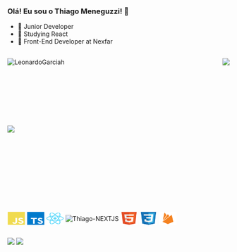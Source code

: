 ### Olá! Eu sou o Thiago Meneguzzi! 👋

- 🔭 Junior Developer
- 🌱 Studying React
- 💼 Front-End Developer at Nexfar

<div></div>

  ##
  
<div>
  <img align="left"  height="150rem" src="https://github-readme-streak-stats.herokuapp.com/?user=thiagomeneguzzi&theme=dark&border=61dafb&hide_border=true" alt="LeonardoGarciah" />
  <img align="right"  height="150rem" src="https://github-readme-stats-ivory-phi-80.vercel.app/api?username=thiagomeneguzzi&show_icons=true&theme=dark&border_color=61dafb&hide_border=true&include_all_commits=true" />
</div>
<br> <br> <br> <br> <br> <br> <br> <br> <br>
<div align="center" style="display: flex;">
  <img height="150rem" align="center" src="https://github-readme-stats-sigma-five.vercel.app/api/top-langs/?username=thiagomeneguzzi&theme=dark&hide_border=true&langs_count=8&layout=compact&border_color=61dafb" />
</div>
  
  ##
  
<div style="display: inline_block"><br>
  <img align="center" alt="Thiago-Js" height="30" width="40" src="https://raw.githubusercontent.com/devicons/devicon/master/icons/javascript/javascript-plain.svg">
  <img align="center" alt="Thiago-TYPESCRIPT" height="30" width="40" src="https://raw.githubusercontent.com/devicons/devicon/master/icons/typescript/typescript-plain.svg">
  <img align="center" alt="Thiago-React" height="30" width="40" src="https://raw.githubusercontent.com/devicons/devicon/master/icons/react/react-original.svg">
  <img align="center" alt="Thiago-NEXTJS" height="30" width="40" src="https://cdn.jsdelivr.net/gh/devicons/devicon/icons/nextjs/nextjs-original.svg">
  <img align="center" alt="Thiago-HTML" height="30" width="40" src="https://raw.githubusercontent.com/devicons/devicon/master/icons/html5/html5-original.svg">
  <img align="center" alt="Thiago-CSS" height="30" width="40" src="https://raw.githubusercontent.com/devicons/devicon/master/icons/css3/css3-original.svg">
  <img align="center" alt="Thiago-Firebase" height="30" width="40" src="https://raw.githubusercontent.com/devicons/devicon/master/icons/firebase/firebase-plain.svg">
</div>

  ##
  
<div>
  <a href = "mailto:thiagonmeneguzzi@gmail.com"><img src="https://img.shields.io/badge/-Gmail-%23333?style=for-the-badge&logo=gmail&logoColor=white" target="_blank"></a>
  <a href="https://www.linkedin.com/in/thiago-do-nascimento-meneguzzi-367702211/" target="_blank"><img src="https://img.shields.io/badge/-LinkedIn-%230077B5?style=for-the-badge&logo=linkedin&logoColor=white" target="_blank"></a> 
</div>
  
